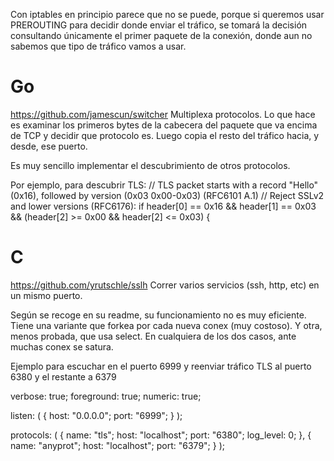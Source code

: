 Con iptables en principio parece que no se puede, porque si queremos usar PREROUTING para decidir donde enviar el tráfico, se tomará la decisión consultando únicamente el primer paquete de la conexión, donde aun no sabemos que tipo de tráfico vamos a usar.


# Go
https://github.com/jamescun/switcher
Multiplexa protocolos.
Lo que hace es examinar los primeros bytes de la cabecera del paquete que va encima de TCP y decidir que protocolo es.
Luego copia el resto del tráfico hacia, y desde, ese puerto.

Es muy sencillo implementar el descubrimiento de otros protocolos.

Por ejemplo, para descubrir TLS:
// TLS packet starts with a record "Hello" (0x16), followed by version (0x03 0x00-0x03) (RFC6101 A.1)
// Reject SSLv2 and lower versions (RFC6176):
if header[0] == 0x16 && header[1] == 0x03 && (header[2] >= 0x00 && header[2] <= 0x03) {


# C
https://github.com/yrutschle/sslh
Correr varios servicios (ssh, http, etc) en un mismo puerto.

Según se recoge en su readme, su funcionamiento no es muy eficiente.
Tiene una variante que forkea por cada nueva conex (muy costoso).
Y otra, menos probada, que usa select.
En cualquiera de los dos casos, ante muchas conex se satura.

Ejemplo para escuchar en el puerto 6999 y reenviar tráfico TLS al puerto 6380 y el restante a 6379

verbose: true;
foreground: true;
numeric: true;

listen:
(
  { host: "0.0.0.0"; port: "6999"; }
);

protocols:
(
  { name: "tls"; host: "localhost"; port: "6380"; log_level: 0; },
  { name: "anyprot"; host: "localhost"; port: "6379"; }
);
